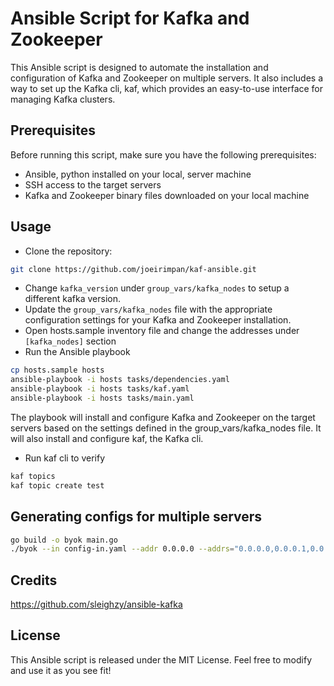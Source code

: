 # Ansible Script for Kafka and Zookeeper

This Ansible script is designed to automate the installation and configuration of Kafka and Zookeeper on multiple servers. It also includes a way to set up the Kafka cli, kaf, which provides an easy-to-use interface for managing Kafka clusters.

## Prerequisites

Before running this script, make sure you have the following prerequisites:

- Ansible, python installed on your local, server machine
- SSH access to the target servers
- Kafka and Zookeeper binary files downloaded on your local machine

## Usage

- Clone the repository:

```bash
git clone https://github.com/joeirimpan/kaf-ansible.git
```

- Change `kafka_version` under `group_vars/kafka_nodes` to setup a different kafka version.
- Update the `group_vars/kafka_nodes` file with the appropriate configuration settings for your Kafka and Zookeeper installation.
- Open hosts.sample inventory file and change the addresses under `[kafka_nodes]` section
- Run the Ansible playbook

```bash
cp hosts.sample hosts
ansible-playbook -i hosts tasks/dependencies.yaml
ansible-playbook -i hosts tasks/kaf.yaml
ansible-playbook -i hosts tasks/main.yaml
```

The playbook will install and configure Kafka and Zookeeper on the target servers based on the settings defined in the group_vars/kafka_nodes file. It will also install and configure kaf, the Kafka cli.

- Run kaf cli to verify

```bash
kaf topics
kaf topic create test
```

## Generating configs for multiple servers

```bash
go build -o byok main.go
./byok --in config-in.yaml --addr 0.0.0.0 --addrs="0.0.0.0,0.0.0.1,0.0.0.2" --out config-out.yaml
```

## Credits

https://github.com/sleighzy/ansible-kafka

## License

This Ansible script is released under the MIT License. Feel free to modify and use it as you see fit!
